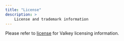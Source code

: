 ```yaml
---
title: "License"
description: >
    License and trademark information
---
```



Please refer to [license](https://github.com/valkey-io/valkey?tab=License-1-ov-file#readme) for Valkey licensing information.
